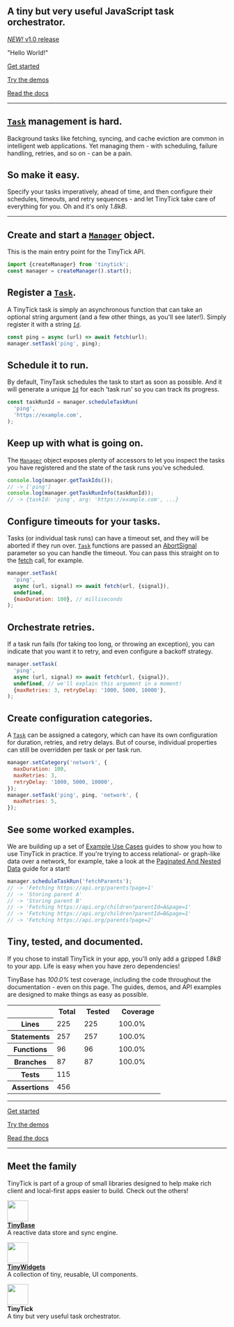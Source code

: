 <link rel="preload" as="image" href="https://tinybase.org/favicon.svg?asImg"><link rel="preload" as="image" href="https://tinywidgets.org/favicon.svg?asImg"><link rel="preload" as="image" href="https://tinytick.org/favicon.svg?asImg"><section id="hero"><h2 id="a-tiny-but-very-useful-javascript-task-orchestrator">A tiny but very useful JavaScript task orchestrator.</h2></section><p><a href="https://tinytick.org/guides/releases/#v1-0"><em>NEW!</em> v1.0 release</a></p><p><span id="one-with">&quot;Hello World!&quot;</span></p><p><a class="start" href="https://tinytick.org/guides/getting-started/">Get started</a></p><p><a href="https://tinytick.org/demos/">Try the demos</a></p><p><a href="https://tinytick.org/api/tinytick/interfaces/manager/manager/">Read the docs</a></p><hr><section><h2 id="task-management-is-hard"><a href="https://tinytick.org/api/tinytick/type-aliases/task/task/"><code>Task</code></a> management is hard.</h2><p>Background tasks like fetching, syncing, and cache eviction are common in intelligent web applications. Yet managing them - with scheduling, failure handling, retries, and so on - can be a pain.</p></section><section><h2 id="so-make-it-easy">So make it easy.</h2><p>Specify your tasks imperatively, ahead of time, and then configure their schedules, timeouts, and retry sequences - and let TinyTick take care of everything for you. Oh and it&#x27;s only <em>1.8kB</em>.</p></section><hr><section><h2 id="create-and-start-a-manager-object">Create and start a <a href="https://tinytick.org/api/tinytick/interfaces/manager/manager/"><code>Manager</code></a> object.</h2><p>This is the main entry point for the TinyTick API.</p></section>

```js
import {createManager} from 'tinytick';
const manager = createManager().start();
```

<section><h2 id="register-a-task">Register a <a href="https://tinytick.org/api/tinytick/type-aliases/task/task/"><code>Task</code></a>.</h2><p>A TinyTick task is simply an asynchronous function that can take an optional string argument (and a few other things, as you&#x27;ll see later!). Simply register it with a string <a href="https://tinytick.org/api/tinytick/type-aliases/identity/id/"><code>Id</code></a>.</p></section>

```js
const ping = async (url) => await fetch(url);
manager.setTask('ping', ping);
```

<section><h2 id="schedule-it-to-run">Schedule it to run.</h2><p>By default, TinyTask schedules the task to start as soon as possible. And it will generate a unique <a href="https://tinytick.org/api/tinytick/type-aliases/identity/id/"><code>Id</code></a> for each &#x27;task run&#x27; so you can track its progress.</p></section>

```js
const taskRunId = manager.scheduleTaskRun(
  'ping',
  'https://example.com',
);
```

<section><h2 id="keep-up-with-what-is-going-on">Keep up with what is going on.</h2><p>The <a href="https://tinytick.org/api/tinytick/interfaces/manager/manager/"><code>Manager</code></a> object exposes plenty of accessors to let you inspect the tasks you have registered and the state of the task runs you&#x27;ve scheduled.</p></section>

```js yolo
console.log(manager.getTaskIds());
// -> ['ping']
console.log(manager.getTaskRunInfo(taskRunId));
// -> {taskId: 'ping', arg: 'https://example.com', ...}
```

<section><h2 id="configure-timeouts-for-your-tasks">Configure timeouts for your tasks.</h2><p>Tasks (or individual task runs) can have a timeout set, and they will be aborted if they run over. <a href="https://tinytick.org/api/tinytick/type-aliases/task/task/"><code>Task</code></a> functions are passed an <a href="https://developer.mozilla.org/en-US/docs/Web/API/AbortSignal">AbortSignal</a> parameter so you can handle the timeout. You can pass this straight on to the <a href="https://developer.mozilla.org/en-US/docs/Web/API/RequestInit">fetch</a> call, for example.</p></section>

```js
manager.setTask(
  'ping',
  async (url, signal) => await fetch(url, {signal}),
  undefined,
  {maxDuration: 100}, // milliseconds
);
```

<section><h2 id="orchestrate-retries">Orchestrate retries.</h2><p>If a task run fails (for taking too long, or throwing an exception), you can indicate that you want it to retry, and even configure a backoff strategy.</p></section>

```js
manager.setTask(
  'ping',
  async (url, signal) => await fetch(url, {signal}),
  undefined, // we'll explain this argument in a moment!
  {maxRetries: 3, retryDelay: '1000, 5000, 10000'},
);
```

<section><h2 id="create-configuration-categories">Create configuration categories.</h2><p>A <a href="https://tinytick.org/api/tinytick/type-aliases/task/task/"><code>Task</code></a> can be assigned a category, which can have its own configuration for duration, retries, and retry delays. But of course, individual properties can still be overridden per task or per task run.</p></section>

```js
manager.setCategory('network', {
  maxDuration: 100,
  maxRetries: 3,
  retryDelay: '1000, 5000, 10000',
});
manager.setTask('ping', ping, 'network', {
  maxRetries: 5,
});
```

<section><h2 id="see-some-worked-examples">See some worked examples.</h2><p>We are building up a set of <a href="https://tinytick.org/guides/example-use-cases/">Example Use Cases</a> guides to show you how to use TinyTick in practice. If you&#x27;re trying to access relational- or graph-like data over a network, for example, take a look at the <a href="https://tinytick.org/guides/example-use-cases/paginated-and-nested-data/">Paginated And Nested Data</a> guide for a start!</p></section>

```js yolo
manager.scheduleTaskRun('fetchParents');
// -> 'Fetching https://api.org/parents?page=1'
// -> 'Storing parent A'
// -> 'Storing parent B'
// -> 'Fetching https://api.org/children?parentId=A&page=1'
// -> 'Fetching https://api.org/children?parentId=B&page=1'
// -> 'Fetching https://api.org/parents?page=2'
```

<section><h2 id="tiny-tested-and-documented">Tiny, tested, and documented.</h2><p>If you chose to install TinyTick in your app, you&#x27;ll only add a gzipped <em>1.8kB</em> to your app. Life is easy when you have zero dependencies!</p><p>TinyBase has <em>100.0%</em> test coverage, including the code throughout the documentation - even on this page. The guides, demos, and API examples are designed to make things as easy as possible.</p></section><div class="table"><table class="fixed"><tbody><tr><th width="30%"> </th><th>Total</th><th>Tested</th><th>Coverage</th></tr><tr><th class="right">Lines</th><td>225</td><td>225</td><td>100.0%</td></tr><tr><th class="right">Statements</th><td>257</td><td>257</td><td>100.0%</td></tr><tr><th class="right">Functions</th><td>96</td><td>96</td><td>100.0%</td></tr><tr><th class="right">Branches</th><td>87</td><td>87</td><td>100.0%</td></tr><tr><th class="right">Tests</th><td colspan="3">115</td></tr><tr><th class="right">Assertions</th><td colspan="3">456</td></tr></tbody></table></div><hr><p><a class="start" href="https://tinytick.org/guides/getting-started/">Get started</a></p><p><a href="https://tinytick.org/demos/">Try the demos</a></p><p><a href="https://tinytick.org/api/tinytick/interfaces/manager/manager/">Read the docs</a></p><hr><section id="family"><h2 id="meet-the-family">Meet the family</h2><p>TinyTick is part of a group of small libraries designed to help make rich client and local-first apps easier to build. Check out the others!</p><p><a href="https://tinybase.org" target="_blank"><img src="https://tinybase.org/favicon.svg?asImg" width="48"><br><b>TinyBase</b></a><br>A reactive data store and sync engine.</p><p><a href="https://tinywidgets.org" target="_blank"><img src="https://tinywidgets.org/favicon.svg?asImg" width="48"><br><b>TinyWidgets</b></a><br>A collection of tiny, reusable, UI components.</p><p><img src="https://tinytick.org/favicon.svg?asImg" width="48"><br><b>TinyTick</b><br>A tiny but very useful task orchestrator.</p></section>